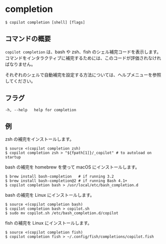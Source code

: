 # completion
```console
$ copilot completion [shell] [flags]
```

## コマンドの概要
`copilot completion` は、bash や zsh、fish のシェル補完コードを表示します。コマンドをインタラクティブに補完するためには、このコードが評価されなければなりません。

それぞれのシェルで自動補完を設定する方法については、ヘルプメニューを参照してください。

## フラグ
```
-h, --help   help for completion
```

## 例
zsh の補完をインストールします。
```console
$ source <(copilot completion zsh)
$ copilot completion zsh > "${fpath[1]}/_copilot" # to autoload on startup
```
bash の補完を homebrew を使って macOS にインストールします。
```console
$ brew install bash-completion   # if running 3.2
$ brew install bash-completion@2 # if running Bash 4.1+
$ copilot completion bash > /usr/local/etc/bash_completion.d
```
bash の補完を Linux にインストールします。
```console
$ source <(copilot completion bash)
$ copilot completion bash > copilot.sh
$ sudo mv copilot.sh /etc/bash_completion.d/copilot
```
fish の補完を Linux にインストールします。
```console
$ source <(copilot completion fish)
$ copilot completion fish > ~/.config/fish/completions/copilot.fish
```
